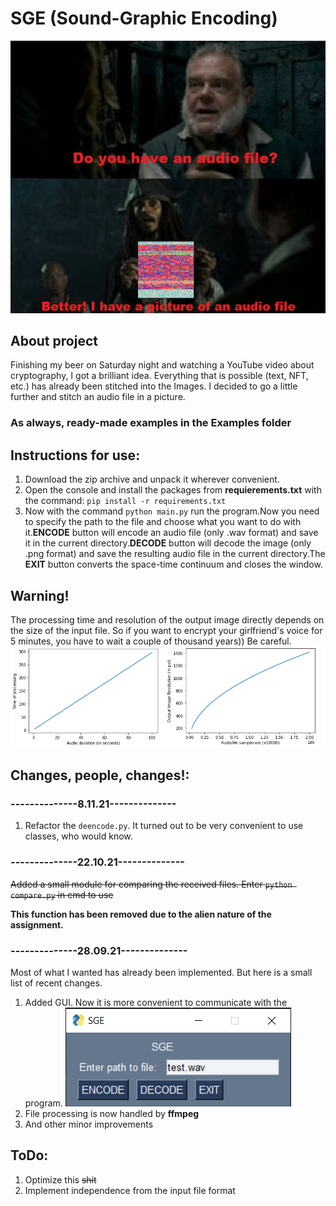 # SGE (Sound-Graphic Encoding)

![](readme_images/demo.png)

## About project
Finishing my beer on Saturday night and watching a YouTube video about cryptography, I got a brilliant idea. Everything that is possible (text, NFT, etc.) has already been stitched into the Images. I decided to go a little further and stitch an audio file in a picture.

### As always, ready-made examples in the Examples folder

## Instructions for use:
1. Download the zip archive and unpack it wherever convenient.
2. Open the console and install the packages from **requierements.txt** with the command: `pip install -r requirements.txt`
3. Now with the command `python main.py` run the program.Now you need to specify the path to the file and choose what you want to do with it.**ENCODE** button will encode an audio file (only .wav format) and save it in the current directory.**DECODE** button will decode the image (only .png format) and save the resulting audio file in the current directory.The **EXIT** button converts the space-time continuum and closes the window.

## Warning!
The processing time and resolution of the output image directly depends on the size of the input file. So if you want to encrypt your girlfriend's voice for 5 minutes, you have to wait a couple of thousand years)) Be careful.
![](readme_images/duration.png)

## Changes, people, changes!:
### --------------8.11.21--------------
1. Refactor the `deencode.py`. It turned out to be very convenient to use classes, who would know.

### --------------22.10.21--------------
~~Added a small module for comparing the received files.
Enter `python compare.py` in cmd to use~~

**This function has been removed due to the alien nature of the assignment.**



### --------------28.09.21--------------
Most of what I wanted has already been implemented. But here is a small list of recent changes.

1. Added GUI. Now it is more convenient to communicate with the program.
![](readme_images/window.png)
2. File processing is now handled by **ffmpeg**
3. And other minor improvements


## ToDo:
1. Optimize this ~~shit~~
2. Implement independence from the input file format
